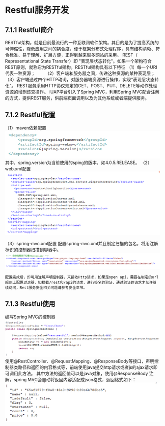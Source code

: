 # Restful服务开发

## 7.1.1 Restful简介
RESTful架构，就是目前最流行的一种互联网软件架构。其目的是为了提高系统的可伸缩性，降低应用之间的耦合度，便于框架分布式处理程序，具有结构清晰、符合标准、易于理解、扩展方便，正得到越来越多网站的采用。
REST（ Representational State Transfer）即 "表现层状态转化"。如果一个架构符合REST原则，就称它为RESTful架构。RESTful架构具有以下特征
（1）每一个URI代表一种资源；　　
（2）客户端和服务器之间，传递这种资源的某种表现层；　　
（3）客户端通过四个HTTP动词，对服务器端资源进行操作，实现"表现层状态转化"。
REST服务采用HTTP协议规定的GET、POST、PUT、DELETE等动作处理资源的增删该查操作。
iUAP平台引入了Spring MVC，利用Spring MVC配合注解的方式，提供REST服务，供前端页面调用以及为其他系统或者端提供服务。
## 7.1.2 Restful配置
（1）maven依赖配置
 ![](../image/image104.png)
其中，spring.version为当前使用的sping的版本，如4.0.5.RELEASE。
（2）web.xml配置
 ![](../image/image105.png)

（3）spring-mvc.xml配置
配置spring-mvc.xml并且制定扫描的包名，将用注解标识的控制器扫描到容器中。
 ![](../image/image106.png)

    配置完成后，即可用注解声明控制器，来接收Http请求，如果是open api，需要在制定的url规则上配置过滤器，如拦截/rest和/api的请求，进行签名的验证，通过验证的请求才允许继续访问，Rest服务安全相关问题请参考安全章节。
## 7.1.3 Restful使用
编写Spring MVC的控制器
 ![](../image/image107.png)
使用@RestController、@RequestMapping、@ResponseBody等接口，声明控制器类路径和返回的内容格式等，前端使用java提交http请求或者js的ajax请求即可调用此方法。
其中方法的返回值可以是java对象，使用@ResponseBody 注解，spring MVC会自动将返回内容适配成json格式，返回格式如下：
 ![](../image/image108.png)
